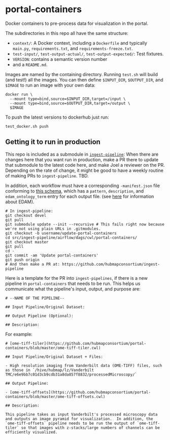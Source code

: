 # portal-containers

Docker containers to pre-process data for visualization in the portal.

The subdirectories in this repo all have the same structure:

- `context/`: A Docker context, including a `Dockerfile` and typically
  `main.py`, `requirements.txt`, and `requirements-freeze.txt`.
- `test-input/`, `test-output-actual/`, `test-output-expected/`: Test fixtures.
- `VERSION`: contains a semantic version number
- and a `README.md`.

Images are named by the containing directory.
Running `test.sh` will build (and test!) all the images.
You can then define `$INPUT_DIR`, `$OUTPUT_DIR`, and `$IMAGE`
to run an image with your own data:

```
docker run \
  --mount type=bind,source=$INPUT_DIR,target=/input \
  --mount type=bind,source=$OUTPUT_DIR,target=/output \
  $IMAGE
```

To push the latest versions to dockerhub just run:

```
test_docker.sh push
```

## Getting it to run in production

This repo is included as a submodule in [`ingest-pipeline`](https://github.com/hubmapconsortium/ingest-pipeline/tree/master/src/ingest-pipeline/airflow/dags/cwl): When there are changes here that you want run in production, make a PR there to update that submodule to the latest code here, and make Joel a reviewer on the PR. Depending on the rate of change, it might be good to have a weekly routine of making PRs to `ingest-pipeline`. TBD.

In addition, each workflow must have a corresponding `-manifest.json` file conforming to [this schema](https://github.com/hubmapconsortium/ingest-pipeline/blob/devel/src/ingest-pipeline/schemata/pipeline_file_manifest.json), which has a `pattern`, `description`, and `edam_ontology_term` entry for each output file. (see [here](http://edamontology.org/page) for information about EDAM).

```
# In ingest-pipeline:
git checkout devel
git pull
git submodule update --init --recursive # This fails right now because we're not using plain URLs in .gitmodules.
git checkout -b username/update-portal-containers
cd src/ingest-pipeline/airflow/dags/cwl/portal-containers/
git checkout master
git pull
cd -
git commit -am 'Update portal-containers'
git push origin
# And then make a PR at: https://github.com/hubmapconsortium/ingest-pipeline
```

Here is a template for the PR into `ingest-pipelines`, if there is a new pipeline in `portal-containers` that needs to be run.  This helps us communicate what the pipeline's input, output, and purpose are:

```
# --NAME OF THE PIPELINE--

## Input Pipeline/Original Dataset:

## Output Pipeline (Optional):

## Description:

```

For example:

```
# [ome-tiff-tiler](https://github.com/hubmapconsortium/portal-containers/blob/master/ome-tiff-tiler.cwl)

## Input Pipeline/Original Dataset + Files:

- High resolution imaging from Vanderbilt data (OME-TIFF) files, such as those in `/hive/hubmap/lz/Vanderbilt TMC/e6e9bb7c01d3cb9cdb31a8da857f8832/processedMicroscopy/`

## Output Pipeline:

- [ome-tiff-offsets](https://github.com/hubmapconsortium/portal-containers/blob/master/ome-tiff-offsets.cwl)

## Description:

This pipeline takes as input Vanderbilt's processed microscopy data and outputs an image pyramid for visualization.  In addition, the `ome-tiff-offsets` pipeline needs to be run the output of `ome-tiff-tiler` so that images with z-stacks/large numbers of channels can be efficiently visualized.

```